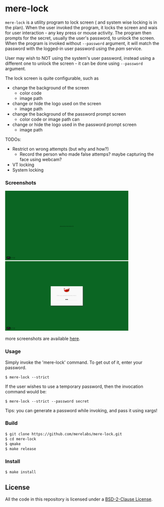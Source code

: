 # mere-lock #
`mere-lock` is a utility program to lock screen ( and system wise locking is in
the plan). When the user invoked the program, it locks the screen and wais for 
user interaction - any key press or mouse activity. The program then prompts 
for the secret, usually the user's password, to unlock the screen. When the 
program is invoked without `--password` argument, it will match the password 
with the logged-in user password using the *pam* service. 

User may wish to NOT using the system's user password, instead using a
different one to unlock the screen - it can be done using `--password` argument.

The lock screen is quite configurable, such as
- change the background of the screen
  - color code
  - image path
- change or hide the logo used on the screen
  - image path
- change the background of the password prompt screen
  - color code or image path can
- change or hide the logo used in the password prompt screen
  - image path

TODOs:
- Restrict on wrong attempts (but why and how?)
  - Record the person who made false attemps? maybe capturing the face using webcam? 
- VT locking
- System locking

### Screenshots
<img src="screenshots/screen.png" height="225px"> <img src="screenshots/prompt.png" height="225px">

more screenshots are available [here](screenshots).

### Usage
Simply invoke the 'mere-lock' command. To get out of it, enter your password.

```shell
$ mere-lock --strict
```

If the user wishes to use a temporary password, then the invocation command 
would be:

```shell
$ mere-lock --strict --password secret
```

Tips: you can generate a password while invoking, and pass it using xargs!

### Build

```shell
$ git clone https://github.com/merelabs/mere-lock.git
$ cd mere-lock
$ qmake
$ make release
```

### Install

```shell
$ make install
```

## License
All the code in this repository is licensed under a [BSD-2-Clause License](LICENSE).
